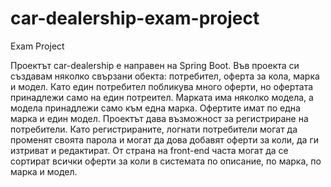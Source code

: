 # car-dealership-exam-project
Exam Project

Проектът car-dealership е направен на Spring Boot. Във проекта си създавам няколко свързани обекта: потребител, оферта за кола, марка и модел. Като един потребител побликува много оферти, но офертата принадлежи само на един потреител. Марката има няколко модела, а модела принадлежи само към една марка. Офертите имат по една марка и един модел.
Проектът дава възможност за регистриране на потребители. Като регистрираните, логнати потребители могат да променят своята парола и могат да дова добавят оферти за коли, да ги изтриват и редактират. От страна на front-end часта могат да се сортират всички оферти за коли в системата по описание, по марка, по марка и модел.
